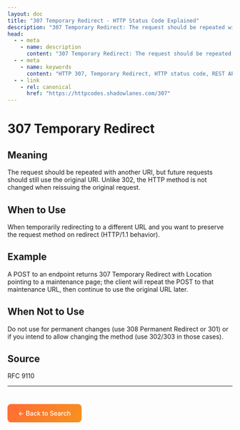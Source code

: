 ```yaml
---
layout: doc
title: "307 Temporary Redirect - HTTP Status Code Explained"
description: "307 Temporary Redirect: The request should be repeated with another URI, but future requests should still use the original URI. Unlike 302, the HTTP method i..."
head:
  - - meta
    - name: description
      content: "307 Temporary Redirect: The request should be repeated with another URI, but future requests should still use the original URI. Unlike 302, the HTTP method i..."
  - - meta
    - name: keywords
      content: "HTTP 307, Temporary Redirect, HTTP status code, REST API, web development"
  - - link
    - rel: canonical
      href: "https://httpcodes.shadowlanes.com/307"
---
```


# 307 Temporary Redirect

## Meaning

The request should be repeated with another URI, but future requests should still use the original URI. Unlike 302, the HTTP method is not changed when reissuing the original request.

## When to Use

When temporarily redirecting to a different URL and you want to preserve the request method on redirect (HTTP/1.1 behavior).

## Example

A POST to an endpoint returns 307 Temporary Redirect with Location pointing to a maintenance page; the client will repeat the POST to that maintenance URL, then continue to use the original URL later.

## When Not to Use

Do not use for permanent changes (use 308 Permanent Redirect or 301) or if you intend to allow changing the method (use 302/303 in those cases).

## Source

RFC 9110

---

<div style="margin-top: 40px;">
  <a href="/" style="display: inline-block; padding: 12px 24px; background: linear-gradient(135deg, #ff6b35, #f7931e); color: white; text-decoration: none; border-radius: 8px; font-weight: 500;">← Back to Search</a>
</div>
